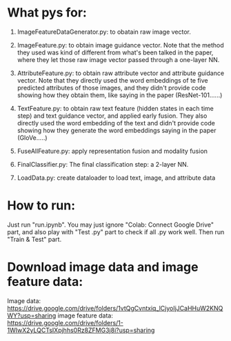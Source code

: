 # What pys for:
1. ImageFeatureDataGenerator.py: to obatain raw image vector.

2. ImageFeature.py: to obtain image guidance vector. Note that the method they used was kind of different from
what's been talked in the paper, where they let those raw image vector passed through a one-layer NN.

3. AttributeFeature.py: to obtain raw attribute vector and attribute guidance vector. Note that they directly used the 
word embeddings of te five predicted attributes of those images, and they didn't provide code showing how they 
obtain them, like saying in the paper (ResNet-101......)

4. TextFeature.py: to obtain raw text feature (hidden states in each time step) and text guidance vector, and applied
early fusion. They also directly used the word embedding of the text and didn't provide code showing how they
generate the word embeddings saying in the paper (GloVe.....)

5. FuseAllFeature.py: apply representation fusion and modality fusion

6. FinalClassifier.py: The final classification step: a 2-layer NN.

7. LoadData.py: create dataloader to load text, image, and attribute data

# How to run:
Just run "run.ipynb". You may just ignore "Colab: Connect Google Drive" part, and also play with "Test .py" part to check if all .py work well. Then run "Train & Test" part.

# Download image data and image feature data:
Image data: https://drive.google.com/drive/folders/1vtQgCvntxiq_lCjyoIjJCaHHuW2KNQWY?usp=sharing
image feature data: https://drive.google.com/drive/folders/1-1WIwX2yLQCTsIXpjhhs0Rz8ZFMG3j8i?usp=sharing

